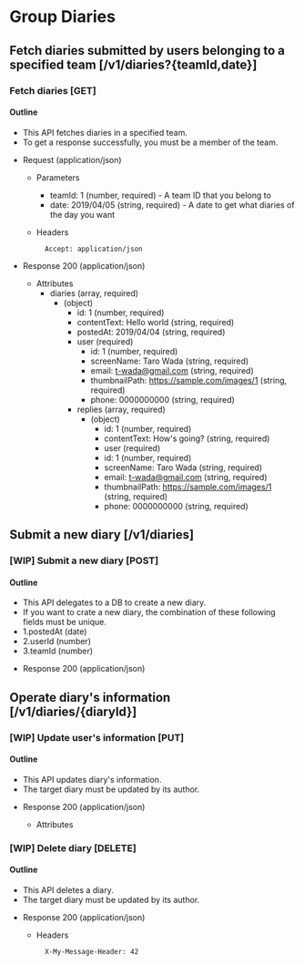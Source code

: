 # Group Diaries

## Fetch diaries submitted by users belonging to a specified team [/v1/diaries?{teamId,date}]

### Fetch diaries [GET]

#### Outline

* This API fetches diaries in a specified team.
* To get a response successfully, you must be a member of the team.

+ Request (application/json)

    + Parameters
        + teamId: 1 (number, required) - A team ID that you belong to
        + date: 2019/04/05 (string, required) - A date to get what diaries of the day you want

    + Headers

            Accept: application/json

+ Response 200 (application/json)

    + Attributes
        + diaries (array, required)
            + (object)
                + id: 1 (number, required)
                + contentText: Hello world (string, required)
                + postedAt: 2019/04/04 (string, required)
                + user (required)
                    + id: 1 (number, required)
                    + screenName: Taro Wada (string, required)
                    + email: t-wada@gmail.com (string, required)
                    + thumbnailPath: https://sample.com/images/1 (string, required)
                    + phone: 0000000000 (string, required)
                + replies (array, required)
                    + (object)
                        + id: 1 (number, required)
                        + contentText: How's going? (string, required)
                        + user (required)
                        + id: 1 (number, required)
                        + screenName: Taro Wada (string, required)
                        + email: t-wada@gmail.com (string, required)
                        + thumbnailPath: https://sample.com/images/1 (string, required)
                        + phone: 0000000000 (string, required)

## Submit a new diary [/v1/diaries]

### [WIP] Submit a new diary [POST]

#### Outline

* This API delegates to a DB to create a new diary.
* If you want to crate a new diary, the combination of these following fields must be unique.
* 1.postedAt (date)
* 2.userId (number)
* 3.teamId (number)

+ Response 200 (application/json)

## Operate diary's information [/v1/diaries/{diaryId}]

### [WIP] Update user's information [PUT]

#### Outline

* This API updates diary's information.
* The target diary must be updated by its author.

+ Response 200 (application/json)

    + Attributes

### [WIP] Delete diary [DELETE]

#### Outline

* This API deletes a diary.
* The target diary must be updated by its author.

+ Response 200 (application/json)

    + Headers

            X-My-Message-Header: 42

